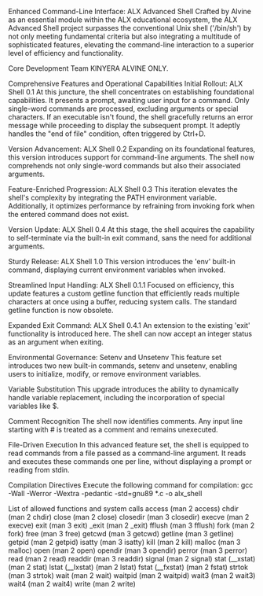 Enhanced Command-Line Interface: ALX Advanced Shell
Crafted by Alvine as an essential module within the ALX educational ecosystem, the ALX Advanced Shell project surpasses the conventional Unix shell ('/bin/sh') by not only meeting fundamental criteria but also integrating a multitude of sophisticated features, elevating the command-line interaction to a superior level of efficiency and functionality.

Core Development Team
KINYERA ALVINE ONLY.

Comprehensive Features and Operational Capabilities
Initial Rollout: ALX Shell 0.1 At this juncture, the shell concentrates on establishing foundational capabilities. It presents a prompt, awaiting user input for a command. Only single-word commands are processed, excluding arguments or special characters. If an executable isn't found, the shell gracefully returns an error message while proceeding to display the subsequent prompt. It adeptly handles the "end of file" condition, often triggered by Ctrl+D.

Version Advancement: ALX Shell 0.2
Expanding on its foundational features, this version introduces support for command-line arguments. The shell now comprehends not only single-word commands but also their associated arguments.

Feature-Enriched Progression: ALX Shell 0.3
This iteration elevates the shell's complexity by integrating the PATH environment variable. Additionally, it optimizes performance by refraining from invoking fork when the entered command does not exist.

Version Update: ALX Shell 0.4
At this stage, the shell acquires the capability to self-terminate via the built-in exit command, sans the need for additional arguments.

Sturdy Release: ALX Shell 1.0
This version introduces the 'env' built-in command, displaying current environment variables when invoked.

Streamlined Input Handling: ALX Shell 0.1.1
Focused on efficiency, this update features a custom getline function that efficiently reads multiple characters at once using a buffer, reducing system calls. The standard getline function is now obsolete.

Expanded Exit Command: ALX Shell 0.4.1
An extension to the existing 'exit' functionality is introduced here. The shell can now accept an integer status as an argument when exiting.

Environmental Governance: Setenv and Unsetenv
This feature set introduces two new built-in commands, setenv and unsetenv, enabling users to initialize, modify, or remove environment variables.

Variable Substitution
This upgrade introduces the ability to dynamically handle variable replacement, including the incorporation of special variables like 
$.

Comment Recognition
The shell now identifies comments. Any input line starting with # is treated as a comment and remains unexecuted.

File-Driven Execution
In this advanced feature set, the shell is equipped to read commands from a file passed as a command-line argument. It reads and executes these commands one per line, without displaying a prompt or reading from stdin.

Compilation Directives
Execute the following command for compilation: gcc -Wall -Werror -Wextra -pedantic -std=gnu89 *.c -o alx_shell

List of allowed functions and system calls
access (man 2 access) chdir (man 2 chdir) close (man 2 close) closedir (man 3 closedir) execve (man 2 execve) exit (man 3 exit) _exit (man 2 _exit) fflush (man 3 fflush) fork (man 2 fork) free (man 3 free) getcwd (man 3 getcwd) getline (man 3 getline) getpid (man 2 getpid) isatty (man 3 isatty) kill (man 2 kill) malloc (man 3 malloc) open (man 2 open) opendir (man 3 opendir) perror (man 3 perror) read (man 2 read) readdir (man 3 readdir) signal (man 2 signal) stat (__xstat) (man 2 stat) lstat (__lxstat) (man 2 lstat) fstat (__fxstat) (man 2 fstat) strtok (man 3 strtok) wait (man 2 wait) waitpid (man 2 waitpid) wait3 (man 2 wait3) wait4 (man 2 wait4) write (man 2 write)
